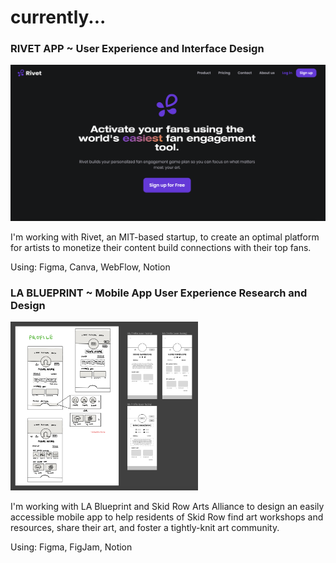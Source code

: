 <link rel="shortcut icon" type="image/x-icon" href="favicon.ico">

# currently...

### RIVET APP ~ User Experience and Interface Design

![Rivet landing page](/assets/rivetlandingpage.png)
    
I'm working with Rivet, an MIT-based startup, to create an optimal platform for artists to monetize their content build connections with their top fans. 
    
Using: Figma, Canva, WebFlow, Notion



### LA BLUEPRINT ~ Mobile App User Experience Research and Design

<img src='assets/sraalofiexample.png' alt='Screenshot of LoFi Designs' width='300'>

I'm working with LA Blueprint and Skid Row Arts Alliance to design an easily accessible mobile app to help residents of Skid Row find art workshops and resources, share their art, and foster a tightly-knit art community.

Using: Figma, FigJam, Notion
